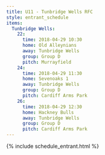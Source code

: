 ```yaml
---
title: U11 - Tunbridge Wells RFC
style: entrant_schedule
items:
  Tunbridge Wells:
    22:
      time: 2018-04-29 10:30
      home: Old Alleynians
      away: Tunbridge Wells
      group: Group D
      pitch: Murrayfield
    24:
      time: 2018-04-29 11:30
      home: Sevenoaks 1
      away: Tunbridge Wells
      group: Group D
      pitch: Cardiff Arms Park
    26:
      time: 2018-04-29 12:30
      home: Hackney Bulls
      away: Tunbridge Wells
      group: Group D
      pitch: Cardiff Arms Park
---
```


{% include schedule_entrant.html %}
